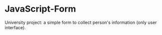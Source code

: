 # JavaScript-Form

University project: a simple form to collect person's information (only user interface).
